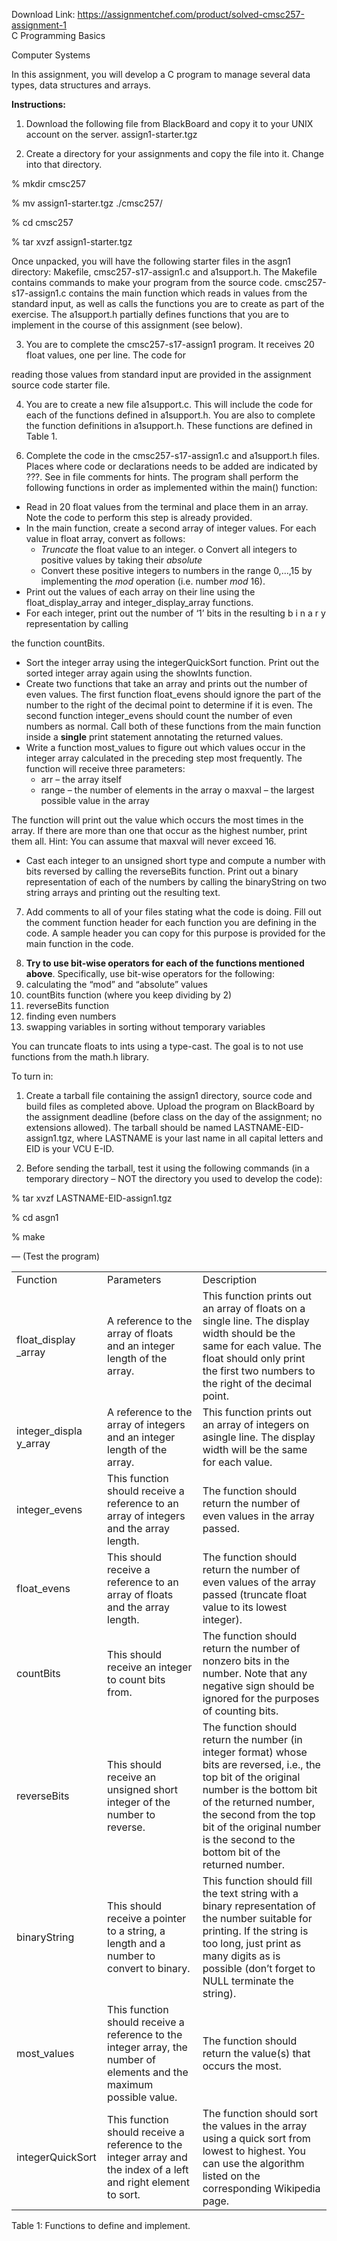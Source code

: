 Download Link: https://assignmentchef.com/product/solved-cmsc257-assignment-1
<br>
C Programming Basics

Computer Systems




In this assignment, you will develop a C program to manage several data types, data structures and arrays.




<strong>Instructions: </strong>




<ol>

 <li>Download the following file from BlackBoard and copy it to your UNIX account on the server. assign1-starter.tgz</li>

</ol>




<ol start="2">

 <li>Create a directory for your assignments and copy the file into it. Change into that directory.</li>

</ol>




% mkdir cmsc257

% mv assign1-starter.tgz  ./cmsc257/

% cd cmsc257

% tar xvzf assign1-starter.tgz




Once unpacked, you will have the following starter files in the asgn1 directory: Makefile, cmsc257-s17-assign1.c and a1support.h. The Makefile contains commands to make your program from the source code. cmsc257-s17-assign1.c contains the main function which reads in values from the standard input, as well as calls the functions you are to create as part of the exercise. The a1support.h partially defines functions that you are to implement in the course of this assignment (see below).




<ol start="3">

 <li>You are to complete the cmsc257-s17-assign1 program. It receives 20 float values, one per line. The code for</li>

</ol>

reading those values from standard input are provided in the assignment source code starter file.




<ol start="4">

 <li>You are to create a new file a1support.c. This will include the code for each of the functions defined in a1support.h. You are also to complete the function definitions in a1support.h. These functions are defined in Table 1.</li>

</ol>




<ol start="6">

 <li>Complete the code in the cmsc257-s17-assign1.c and a1support.h files. Places where code or declarations needs to be added are indicated by ???. See in file comments for hints. The program shall perform the following functions in order as implemented within the main() function:</li>

</ol>




<ul>

 <li>Read in 20 float values from the terminal and place them in an array. Note the code to perform this step is already provided.</li>

 <li>In the main function, create a second array of integer values. For each value in float array, convert as follows:

  <ul>

   <li><em>Truncate</em> the float value to an integer. o Convert all integers to positive values by taking their <em>absolute</em></li>

   <li>Convert these positive integers to numbers in the range 0,…,15 by implementing the <em>mod</em> operation (i.e. number<em> mod </em>16).</li>

  </ul></li>

 <li>Print out the values of each array on their line using the float_display_array and integer_display_array functions.</li>

 <li>For each integer, print out the number of ‘1’ bits in the resulting b i n a r y representation by calling</li>

</ul>

the function countBits.




<ul>

 <li>Sort the integer array using the integerQuickSort function. Print out the sorted integer array again using the showInts function.</li>

 <li>Create two functions that take an array and prints out the number of even values. The first function float_evens should ignore the part of the number to the right of the decimal point to determine if it is even. The second function integer_evens should count the number of even numbers as normal. Call both of these functions from the main function inside a <strong>single</strong> print statement annotating the returned values.</li>

 <li>Write a function most_values to figure out which values occur in the integer array calculated in the preceding step most frequently. The function will receive three parameters:

  <ul>

   <li>arr – the array itself</li>

   <li>range – the number of elements in the array o maxval – the largest possible value in the array</li>

  </ul></li>

</ul>

The function will print out the value which occurs the most times in the array. If there are more than one that occur as the highest number, print them all. Hint: You can assume that maxval will never exceed 16.

<ul>

 <li>Cast each integer to an unsigned short type and compute a number with bits reversed by calling the reverseBits function. Print out a binary representation of each of the numbers by calling the binaryString on two  string arrays and printing out the resulting text.</li>

</ul>







<ol start="7">

 <li>Add comments to all of your files stating what the code is doing. Fill out the comment function header for each function you are defining in the code. A sample header you can copy for this purpose is provided for the main function in the code.</li>

</ol>




<ol start="8">

 <li><strong>Try to use bit-wise operators for each of the functions mentioned above</strong>. Specifically, use bit-wise operators for the following:</li>

 <li>calculating the “mod” and “absolute” values</li>

 <li>countBits function (where you keep dividing by 2)</li>

 <li>reverseBits function</li>

 <li>finding even numbers</li>

 <li>swapping variables in sorting without temporary variables</li>

</ol>

You can truncate floats to ints using a type-cast. The goal is to not use functions from the math.h library.




To turn in:




<ol>

 <li>Create a tarball file containing the assign1 directory, source code and build files as completed above. Upload the program on BlackBoard by the assignment deadline (before class on the day of the assignment; no extensions allowed). The tarball should be named LASTNAME-EID-assign1.tgz, where LASTNAME is your last name in all capital letters and EID is your VCU E-ID.</li>

</ol>




<ol start="2">

 <li>Before sending the tarball, test it using the following commands (in a temporary directory – NOT the directory you used to develop the code):</li>

</ol>

% tar xvzf LASTNAME-EID-assign1.tgz

% cd asgn1

% make

— (Test the program)







<table width="643">

 <tbody>

  <tr>

   <td width="131">Function</td>

   <td width="208">Parameters</td>

   <td width="304">Description</td>

  </tr>

  <tr>

   <td width="131">float_display _array</td>

   <td width="208">A reference to the array of floats and an integer length of the array.</td>

   <td width="304">This function prints out an array of floats on a single line. The display width should be the same for each value.  The float should only print the first two numbers to the right of the decimal point.</td>

  </tr>

  <tr>

   <td width="131">integer_displa y_array</td>

   <td width="208">A reference to the array of integers and an integer  length of the array.</td>

   <td width="304">This function prints out an array of integers on asingle line. The display width will be the same for each value.</td>

  </tr>

  <tr>

   <td width="131">integer_evens</td>

   <td width="208">This function should receive a reference to an array of integers and the array length.</td>

   <td width="304">The function should return the number of even values in the array passed.</td>

  </tr>

  <tr>

   <td width="131">float_evens</td>

   <td width="208">This should receive a reference to an array of floats and the array length.</td>

   <td width="304">The function should return the number of even values of the array passed (truncate float value to its lowest integer).</td>

  </tr>

  <tr>

   <td width="131">countBits</td>

   <td width="208">This should receive an integer to count bits from.</td>

   <td width="304">The function should return the number of nonzero bits in the number. Note that any negative sign should be ignored for the purposes of counting bits.</td>

  </tr>

  <tr>

   <td width="131">reverseBits</td>

   <td width="208">This should  receive an unsigned short integer of the number to reverse.</td>

   <td width="304">The function should return the number (in integer format) whose bits are reversed, i.e., the top bit of the original number is the bottom bit of the returned number, the second from the top bit of the original number is the second to the bottom bit of the returned number.</td>

  </tr>

  <tr>

   <td width="131">binaryString</td>

   <td width="208"> This should receive a pointer to a string, a length and a number to convert to binary.</td>

   <td width="304">This function should fill the text string with a binary representation of the number suitable for printing. If the string is too long, just print as many digits as is possible (don’t forget to NULL terminate the string).</td>

  </tr>

  <tr>

   <td width="131">most_values</td>

   <td width="208">This function should receive a reference to the integer array, the number of elements and the maximum possible value.</td>

   <td width="304">The function should return the value(s) that occurs the most.</td>

  </tr>

  <tr>

   <td width="131">integerQuickSort</td>

   <td width="208">This function should receive a reference to the integer array and the index of a left and right element to sort.</td>

   <td width="304">The function should sort the values in the array using a quick sort from lowest to highest. You can use the algorithm listed on the corresponding Wikipedia page.</td>

  </tr>

 </tbody>

</table>




Table 1: Functions to define and implement.